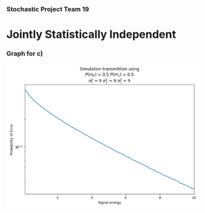 ### Stochastic Project Team 19

# Jointly Statistically Independent
### Graph for c)
![C1](https://github.com/Wizardcn/Detection/blob/master/Figure/C1.png?raw=true)
